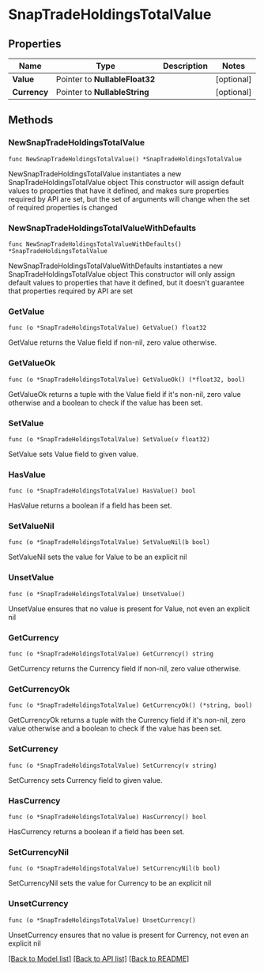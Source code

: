 # SnapTradeHoldingsTotalValue

## Properties

Name | Type | Description | Notes
------------ | ------------- | ------------- | -------------
**Value** | Pointer to **NullableFloat32** |  | [optional] 
**Currency** | Pointer to **NullableString** |  | [optional] 

## Methods

### NewSnapTradeHoldingsTotalValue

`func NewSnapTradeHoldingsTotalValue() *SnapTradeHoldingsTotalValue`

NewSnapTradeHoldingsTotalValue instantiates a new SnapTradeHoldingsTotalValue object
This constructor will assign default values to properties that have it defined,
and makes sure properties required by API are set, but the set of arguments
will change when the set of required properties is changed

### NewSnapTradeHoldingsTotalValueWithDefaults

`func NewSnapTradeHoldingsTotalValueWithDefaults() *SnapTradeHoldingsTotalValue`

NewSnapTradeHoldingsTotalValueWithDefaults instantiates a new SnapTradeHoldingsTotalValue object
This constructor will only assign default values to properties that have it defined,
but it doesn't guarantee that properties required by API are set

### GetValue

`func (o *SnapTradeHoldingsTotalValue) GetValue() float32`

GetValue returns the Value field if non-nil, zero value otherwise.

### GetValueOk

`func (o *SnapTradeHoldingsTotalValue) GetValueOk() (*float32, bool)`

GetValueOk returns a tuple with the Value field if it's non-nil, zero value otherwise
and a boolean to check if the value has been set.

### SetValue

`func (o *SnapTradeHoldingsTotalValue) SetValue(v float32)`

SetValue sets Value field to given value.

### HasValue

`func (o *SnapTradeHoldingsTotalValue) HasValue() bool`

HasValue returns a boolean if a field has been set.

### SetValueNil

`func (o *SnapTradeHoldingsTotalValue) SetValueNil(b bool)`

 SetValueNil sets the value for Value to be an explicit nil

### UnsetValue
`func (o *SnapTradeHoldingsTotalValue) UnsetValue()`

UnsetValue ensures that no value is present for Value, not even an explicit nil
### GetCurrency

`func (o *SnapTradeHoldingsTotalValue) GetCurrency() string`

GetCurrency returns the Currency field if non-nil, zero value otherwise.

### GetCurrencyOk

`func (o *SnapTradeHoldingsTotalValue) GetCurrencyOk() (*string, bool)`

GetCurrencyOk returns a tuple with the Currency field if it's non-nil, zero value otherwise
and a boolean to check if the value has been set.

### SetCurrency

`func (o *SnapTradeHoldingsTotalValue) SetCurrency(v string)`

SetCurrency sets Currency field to given value.

### HasCurrency

`func (o *SnapTradeHoldingsTotalValue) HasCurrency() bool`

HasCurrency returns a boolean if a field has been set.

### SetCurrencyNil

`func (o *SnapTradeHoldingsTotalValue) SetCurrencyNil(b bool)`

 SetCurrencyNil sets the value for Currency to be an explicit nil

### UnsetCurrency
`func (o *SnapTradeHoldingsTotalValue) UnsetCurrency()`

UnsetCurrency ensures that no value is present for Currency, not even an explicit nil

[[Back to Model list]](../README.md#documentation-for-models) [[Back to API list]](../README.md#documentation-for-api-endpoints) [[Back to README]](../README.md)


